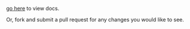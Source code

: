 [go here](https://coderscampus.github.io/supportDocs/) to view docs.

Or, fork and submit a pull request for any changes you would like to see.
